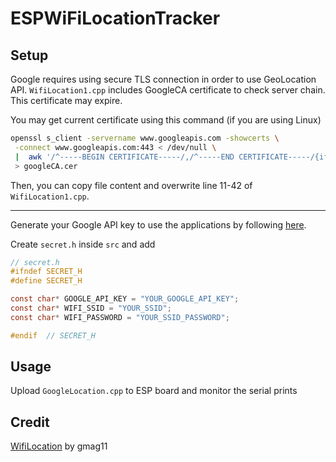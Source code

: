 # ESPWiFiLocationTracker

## Setup

Google requires using secure TLS connection in order to use GeoLocation API. `WifiLocation1.cpp` includes GoogleCA certificate to check server chain. This certificate may expire.

You may get current certificate using this command (if you are using Linux)

```bash
openssl s_client -servername www.googleapis.com -showcerts \
 -connect www.googleapis.com:443 < /dev/null \
 |  awk '/^-----BEGIN CERTIFICATE-----/,/^-----END CERTIFICATE-----/{if(++m==1)n++;if(n==2)print;if(/^-----END CERTIFICATE-----/)m=0}' \
 > googleCA.cer
```

Then, you can copy file content and overwrite line 11-42 of `WifiLocation1.cpp`.

---

Generate your Google API key to use the applications by following [here](https://developers.google.com/maps/documentation/geolocation/get-api-key).

Create `secret.h` inside `src` and add

```c
// secret.h
#ifndef SECRET_H
#define SECRET_H

const char* GOOGLE_API_KEY = "YOUR_GOOGLE_API_KEY";
const char* WIFI_SSID = "YOUR_SSID";
const char* WIFI_PASSWORD = "YOUR_SSID_PASSWORD";

#endif  // SECRET_H
```

## Usage

Upload `GoogleLocation.cpp` to ESP board and monitor the serial prints

## Credit

[WifiLocation](https://github.com/gmag11/WifiLocation) by gmag11
